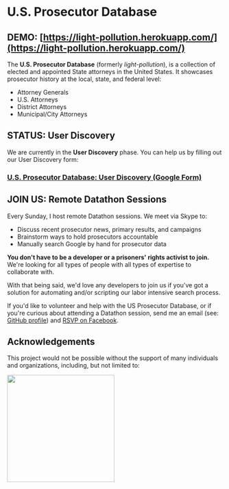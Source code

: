 # U.S. Prosecutor Database
## **DEMO:** [https://light-pollution.herokuapp.com/](https://light-pollution.herokuapp.com/)

The **U.S. Prosecutor Database** (formerly *light-pollution*), is a collection of elected and appointed State attorneys in the United States. It showcases prosecutor history at the local, state, and federal level:
* Attorney Generals
* U.S. Attorneys
* District Attorneys
* Municipal/City Attorneys

## **STATUS:** User Discovery

We are currently in the **User Discovery** phase. You can help us by filling out our User Discovery form:

### [U.S. Prosecutor Database: User Discovery (Google Form)](https://goo.gl/forms/4jHgKZobi0Y3wJH63)

## **JOIN US:** Remote Datathon Sessions

Every Sunday, I host remote Datathon sessions. We meet via Skype to:
* Discuss recent prosecutor news, primary results, and campaigns
* Brainstorm ways to hold prosecutors accountable
* Manually search Google by hand for prosecutor data

**You don't have to be a developer or a prisoners' rights activist to join.** We're looking for all types of people with all types of expertise to collaborate with.

With that being said, we'd love any developers to join us if you've got a solution for automating and/or scripting our labor intensive search process.

If you'd like to volunteer and help with the US Prosecutor Database, or if you're curious about attending a Datathon session, send me an email (see: [GitHub profile](https://www.github.com/billimarie)) and [RSVP on Facebook](https://www.facebook.com/events/211788386222953/).

## Acknowledgements

This project would not be possible without the support of many individuals and organizations, including, but not limited to:

<img src="https://user-images.githubusercontent.com/6895471/35476336-29f78180-037c-11e8-800d-6fc8501a09b7.jpg" width="250px" border="0" />
